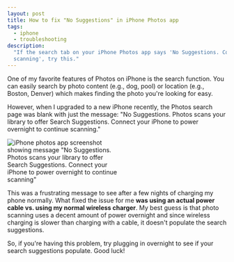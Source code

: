 ```yaml
---
layout: post
title: How to fix "No Suggestions" in iPhone Photos app
tags:
  - iphone
  - troubleshooting
description:
  "If the search tab on your iPhone Photos app says 'No Suggestions. Connect your iPhone to power overnight to continue
  scanning', try this."
---
```


One of my favorite features of Photos on iPhone is the search function. You can easily search by photo content (e.g.,
dog, pool) or location (e.g., Boston, Denver) which makes finding the photo you're looking for easy.

However, when I upgraded to a new iPhone recently, the Photos search page was blank with just the message: "No
Suggestions. Photos scans your library to offer Search Suggestions. Connect your iPhone to power overnight to continue
scanning."

<div class='center mt-5 mb-5'>
  <img src="{{ site.base_url }}/{% ministamp _images/posts/2021/no-suggestions.jpg assets/images/posts/2021/no-suggestions.jpg %}" style='max-width: 50%' alt='iPhone photos app screenshot showing message "No Suggestions. Photos scans your library to offer Search Suggestions. Connect your iPhone to power overnight to continue scanning"'>
</div>

This was a frustrating message to see after a few nights of charging my phone normally. What fixed the issue for me
**was using an actual power cable vs. using my normal wireless charger**. My best guess is that photo scanning uses a
decent amount of power overnight and since wireless charging is slower than charging with a cable, it doesn't populate
the search suggestions.

So, if you're having this problem, try plugging in overnight to see if your search suggestions populate. Good luck!
